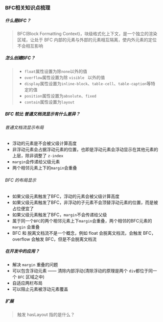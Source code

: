 ### BFC相关知识点梳理



##### 什么是BFC？

> BFC(Block Formatting Context)，块级格式化上下文，是一个独立的渲染区域，让处于 BFC 内部的元素与外部的元素相互隔离，使内外元素的定位不会相互影响



##### 怎么创建BFC？

> - `float`属性设置为除`none`以外的值
> - `overflow`属性设置为除 `visible ` 以外的值
> - `display`属性设置为`inline-block`、`table-cell`、`table-caption`等特定的值
> - `position`属性设置为`absolute`、`fixed`
> - `contain`属性设置为`layout`



##### BFC 较比 普通文档流显示有什么差异？

###### 普通文档流显示布局

- 浮动的元素是不会被父级计算高度
- 非浮动元素会占据浮动元素的位置，也即是浮动元素会浮动显示在其他元素的上层，除非调整了 `z-index`
- `margin`会传递给父级元素
- 两个相邻元素上下的`margin`会重叠



###### BFC 的布局显示

- 如果父级元素触发了BFC，浮动的元素会被父级计算高度
- 如果父级元素触发了BFC，非浮动的子元素不会顶替浮动元素的位置，而是被占位便宜了
- 如果父级元素触发了BFC，`margin`不会传递给父级
- 属于同一个`BFC`的两个相邻元素上下`margin`会重叠，两个相邻的BFC元素的 `margin` 会重叠
- BFC 和 脱离文档流不是一个概念，例如 float 会脱离文档流，会触发 BFC，overflow 会触发 BFC，但是不会脱离文档流



##### 在开发中的应用？

- 解决 `margin` 重叠的问题
- 可以包含浮动元素 —— 清除内部浮动(清除浮动的原理是两个 `div`都位于同一个 `BFC` 区域之中)
- 自适应两栏布局
- 可以阻止元素被浮动元素覆盖



##### 扩展



> 触发 hasLayout 指的是什么？